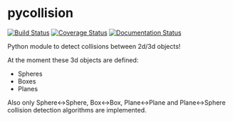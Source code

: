 # pycollision

[![Build Status](https://travis-ci.com/ocordes/pycollision.svg?branch=master)](https://travis-ci.com/ocordes/pycollision)
[![Coverage Status](https://coveralls.io/repos/github/ocordes/pycollision/badge.svg?branch=master&kill_cache=1)](https://coveralls.io/github/ocordes/pycollision?branch=master)
[![Documentation Status](https://readthedocs.org/projects/pycollision/badge/?version=latest)](https://pycollision.readthedocs.io/en/latest/?badge=latest)


Python module to detect collisions between 2d/3d objects!

At the moment these 3d objects are defined:
* Spheres
* Boxes
* Planes

Also only Sphere<->Sphere, Box<->Box, Plane<->Plane and Plane<->Sphere collision detection algorithms are implemented.
